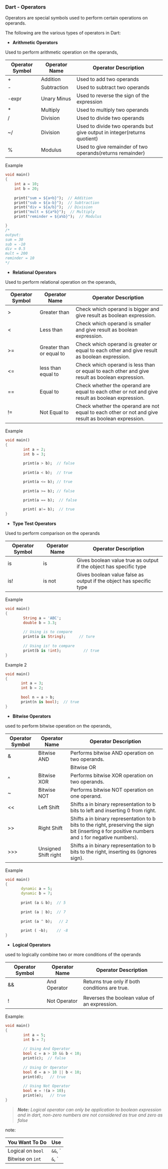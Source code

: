 ### **Dart - Operators**

Operators are special symbols used to perform certain operations on operands.

The following are the various types of operators in Dart:

- **Arithmetic Operators**

 Used to perform arithmetic operation on the operands,

| **Operator Symbol** | **Operator Name** | **Operator Description** |
| --- | --- | --- |
| + | Addition | Used to add two operands |
| - | Subtraction | Used to subtract two operands |
| -expr | Unary Minus | Used to reverse the sign of the expression |
| * | Multiply | Used to multiply two operands |
| / | Division | Used to divide two operands |
| ~/ | Division | Used to divide two operands but give output in integer(returns quotient) |
| % | Modulus | Used to give remainder of two operands(returns remainder) |

Example

```dart
void main()
{
    int a = 10;
    int b = 20;
    
    print("sum = ${a+b}");  // Addition
    print("sub = ${a-b}");  // Subtraction
    print("div = ${a/b}");  // Division
    print("mult = ${a*b}");  // Multiply
    print("reminder = ${a%b}");  // Modulus

}
/* 
output:
sum = 30
sub = -10
div = 0.5
mult = 200
reminder = 10 
*/
```

- **Relational Operators**

Used to perform relational operation on the operands,

| **Operator Symbol** | **Operator Name** | **Operator Description** |
| --- | --- | --- |
| > | Greater than | Check which operand is bigger and give result as boolean expression. |
| < | Less than | Check which operand is smaller and give result as boolean expression. |
| >= | Greater than or equal to | Check which operand is greater or equal to each other and give result as boolean expression. |
| <= | less than equal to | Check which operand is less than or equal to each other and give result as boolean expression. |
| == | Equal to | Check whether the operand are equal to each other or not and give result as boolean expression. |
| != | Not Equal to | Check whether the operand are not equal to each other or not and give result as boolean expression. |

Example

```dart
void main()
{
        int a = 2;
        int b = 3;
    
        print(a > b);  // false
    
        print(a < b);  // true

        print(a <= b); // true
    
        print(a >= b); // false

        print(a == b);  // false
    
        print( a!= b);  // true
}
```

- **Type Test Operators**

 Used to perform comparison on the operands

| **Operator Symbol** | **Operator Name** | **Operator Description** |
| --- | --- | --- |
| is | is | Gives boolean value true as output if the object has specific type |
| is! | is not | Gives boolean value false as output if the object has specific type |

Example

```dart
void main()
{
        String a = 'ABC';
        double b = 3.3;
    
        // Using is to compare
        print(a is String);      // ture
    
        // Using is! to compare
        print(b is !int);          // true
}
```

Example 2

```dart
void main()
{
       int a = 3;
       int b = 2;
       
       bool n = a > b;
       print(n is bool);  // true
}
```

- **Bitwise Operators**

used to perform bitwise operation on the operands,

| **Operator Symbol** | **Operator Name** | **Operator Description** |
| --- | --- | --- |
| & | Bitwise AND | Performs bitwise AND operation on two operands. |
| | | Bitwise OR | Performs bitwise OR operation on two operands. |
| ^ | Bitwise XOR | Performs bitwise XOR operation on two operands. |
| ~ | Bitwise NOT | Performs bitwise NOT operation on one operand. |
| << | Left Shift | Shifts a in binary representation to b bits to left and inserting 0 from right. |
| >> | Right Shift | Shifts a in binary representation to b bits to the right, preserving the sign bit (inserting `0` for positive numbers and `1` for negative numbers). |
| >>> | Unsigned Shift right | Shifts a in binary representation to b bits to the right, inserting `0`s (ignores sign). |

Example

```dart
void main()
{
       dynamic a = 5;
       dynamic b = 7;
       
       print (a & b);  // 5
       
       print (a | b);  // 7
       
       print (a ^ b);   // 2
       
       print ( ~b);    // -8
}
```

- **Logical Operators**

used to logically combine two or more conditions of the operands

| **Operator Symbol** | **Operator Name** | **Operator Description** |
| --- | --- | --- |
| && | And Operator | Returns true only if both conditions are true. |
| || | Or Operator | Returns true if at least one condition is true. |
| ! | Not Operator | Reverses the boolean value of an expression. |

Example:

```dart
void main()
{
        int a = 5;
        int b = 7;
    
        // Using And Operator
        bool c = a > 10 && b < 10;
        print(c);  // false
    
        // Using Or Operator
        bool d = a > 10 || b < 10;
        print(d);   // true
    
        // Using Not Operator
        bool e = !(a > 10);
        print(e);   // true
}
```

> ***Note:** Logical operator can only be application to boolean expression and in dart, non-zero numbers are not considered as true and zero as false*
> 

note:

| You Want To Do | Use |
| --- | --- |
| Logical on `bool` | `&&`, ` |
| Bitwise on `int` | `&`, ` |
